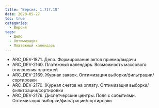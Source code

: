 ```yaml
---
title: "Версия: 1.717.10"
date: 2020-05-27
toc: true
categories:
  - Версия
tags:
  - Депо
  - Оптимизация
  - Платежный календарь
---
```


-   ARC_DEV-1871. Депо. Формирование актов приема/выдачи
-   ARC_DEV-2160. Платежный календарь. Возможность массового отклонения платежей
-   ARC_DEV-2169. Журнал заявок. Оптимизация выборки/фильтрации/сортировки
-   ARC_DEV-2170. Журнал счетов на оплату. Оптимизация выборки/фильтрации/сортировки
-   ARC_DEV-2176. Диспетчерские центры. Поля с событиями. Оптимизация выборки/фильтрации/сортировки

